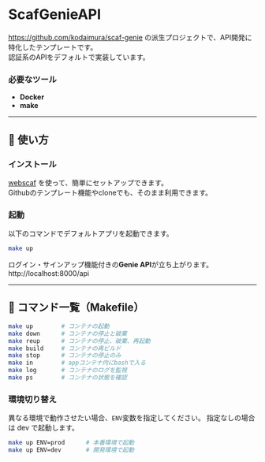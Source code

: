 
# ScafGenieAPI

https://github.com/kodaimura/scaf-genie の派生プロジェクトで、API開発に特化したテンプレートです。  
認証系のAPIをデフォルトで実装しています。

### 必要なツール
- **Docker**
- **make**

---

## 🚀 使い方

### インストール
[webscaf](https://github.com/kodaimura/webscaf) を使って、簡単にセットアップできます。  
Githubのテンプレート機能やcloneでも、そのまま利用できます。  

### 起動
以下のコマンドでデフォルトアプリを起動できます。

```bash
make up
```

ログイン・サインアップ機能付きの**Genie API**が立ち上がります。  
http://localhost:8000/api

---

## 🧰 コマンド一覧（Makefile）

```bash
make up        # コンテナの起動
make down      # コンテナの停止と破棄
make reup      # コンテナの停止、破棄、再起動
make build     # コンテナの再ビルド
make stop      # コンテナの停止のみ
make in        # appコンテナ内にbashで入る
make log       # コンテナのログを監視
make ps        # コンテナの状態を確認
```

### 環境切り替え

異なる環境で動作させたい場合、`ENV`変数を指定してください。
指定なしの場合は dev で起動します。
```bash
make up ENV=prod      # 本番環境で起動
make up ENV=dev       # 開発環境で起動
```
